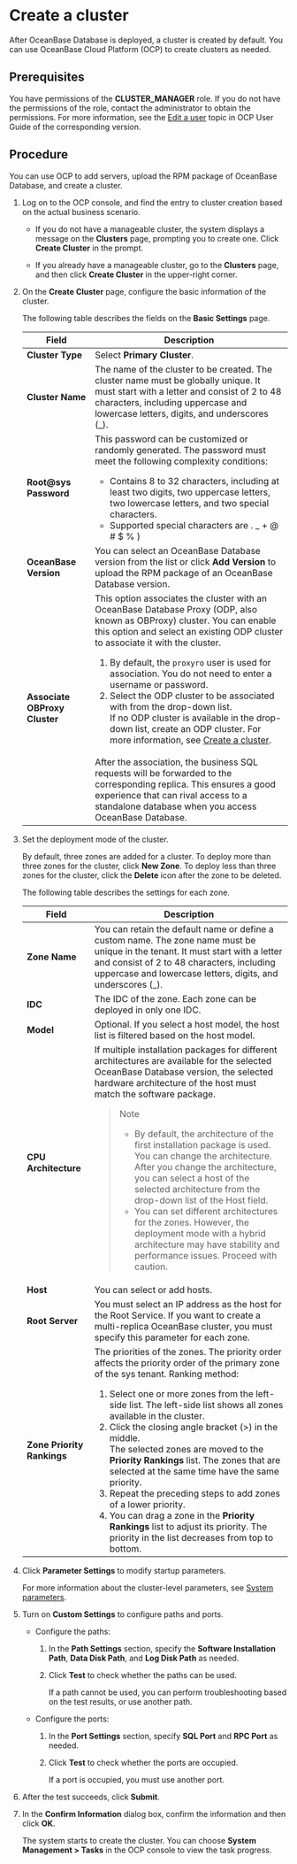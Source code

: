 # Create a cluster

After OceanBase Database is deployed, a cluster is created by default. You can use OceanBase Cloud Platform (OCP) to create clusters as needed.

## Prerequisites

You have permissions of the **CLUSTER_MANAGER** role. If you do not have the permissions of the role, contact the administrator to obtain the permissions. For more information, see the [Edit a user](https://en.oceanbase.com/docs/community-ocp-en-10000000000840088) topic in OCP User Guide of the corresponding version.

## Procedure

You can use OCP to add servers, upload the RPM package of OceanBase Database, and create a cluster.

1. Log on to the OCP console, and find the entry to cluster creation based on the actual business scenario.

   * If you do not have a manageable cluster, the system displays a message on the **Clusters** page, prompting you to create one. Click **Create Cluster** in the prompt.

   * If you already have a manageable cluster, go to the **Clusters** page, and then click **Create Cluster** in the upper-right corner.

2. On the **Create Cluster** page, configure the basic information of the cluster.

   <!-- ![Create an OceanBase cluster](https://obbusiness-private.oss-cn-shanghai.aliyuncs.com/doc/img/ocp/401/%E5%88%9B%E5%BB%BA%E9%9B%86%E7%BE%A4%E5%9F%BA%E7%A1%80%E4%BF%A1%E6%81%AF1.png) -->

   The following table describes the fields on the **Basic Settings** page.

   | Field | Description                                                                                                                                                                                                                                                                                                                                                                                                                                                                                                                                                                                                                                                                                                                                                                                                                                                                                                |
   |------------------------------------------------------------------------------------------------------------------------------------------------------------------------------------------------------------------------------------------------------------------------------------------------------------------------------------------------------------------------------------------------------------------------------------------------------------------------------------------------------------------------------------------------------------------------------------------------------------------------------------------------------------------------------------------------------------------------------------------------------------------------------------------------------------------------------------------------------------------------------------------------------------|---------------------------------------------------------------------------------------------------------------------------------------------------------------------------------------------------------------------------------------------------------------------------------------------------------------------------------------------------------------------------------------------------------|
   | **Cluster Type** | Select **Primary Cluster**.                                                                                                                                                                                                                                                                                                                                                                                                                                                                                                                                                                                                                                                                                                                                                                                                                                                                                |
   | **Cluster Name** | The name of the cluster to be created. The cluster name must be globally unique. It must start with a letter and consist of 2 to 48 characters, including uppercase and lowercase letters, digits, and underscores (_).                                                                                                                                                                                                                                                                                                                                                                                                                                                                                                                                                                                                                                                                                    |
   | **Root@sys Password** | This password can be customized or randomly generated.  The password must meet the following complexity conditions: <ul><li>Contains 8 to 32 characters, including at least two digits, two uppercase letters, two lowercase letters, and two special characters. </li>    <li>Supported special characters are . _ + @ # $ % ) </li></ul>                                                                                                                                                                                                                                                                                                                                                                                                                                                                                                                                                              |
   | **OceanBase Version** | You can select an OceanBase Database version from the list or click **Add Version** to upload the RPM package of an OceanBase Database version.                                                                                                                                                                                                                                                                                                                                                                                                                                                                                                                                                                                                                                                                                                                                                            |
   | **Associate OBProxy Cluster** | This option associates the cluster with an OceanBase Database Proxy (ODP, also known as OBProxy) cluster. You can enable this option and select an existing ODP cluster to associate it with the cluster. <ol><li>By default, the `proxyro` user is used for association. You do not need to enter a username or password. </li>   <li>Select the ODP cluster to be associated with from the drop-down list.  </br>If no ODP cluster is available in the drop-down list, create an ODP cluster. For more information, see [Create a cluster](../../1.database-connection-and-routing/2.obproxy-management/2.manage-obproxy-clusters/1.create-an-obproxy-cluster.md). </li></ol>    </br>After the association, the business SQL requests will be forwarded to the corresponding replica. This ensures a good experience that can rival access to a standalone database when you access OceanBase Database. |

3. Set the deployment mode of the cluster.

   By default, three zones are added for a cluster. To deploy more than three zones for the cluster, click **New Zone**. To deploy less than three zones for the cluster, click the **Delete** icon after the zone to be deleted.

   <!-- ![10](https://obbusiness-private.oss-cn-shanghai.aliyuncs.com/doc/img/ocp/401/%E9%83%A8%E7%BD%B2%E6%A8%A1%E5%BC%8F1.png) -->

   The following table describes the settings for each zone.

   | Field | Description |
   |--------------------|----------------------------------------------------------------------------------------------------------------------------------------------------------------------------------------------------------------------------------------------------------------------------------------------------------------------------------------------------------------------------------------------------------------------------------------------------------------------------------------------------------------|
   | **Zone Name** | You can retain the default name or define a custom name.  The zone name must be unique in the tenant. It must start with a letter and consist of 2 to 48 characters, including uppercase and lowercase letters, digits, and underscores (_).  |
   | **IDC** | The IDC of the zone. Each zone can be deployed in only one IDC.  |
   | **Model** | Optional.  If you select a host model, the host list is filtered based on the host model.  |
   | **CPU Architecture** | If multiple installation packages for different architectures are available for the selected OceanBase Database version, the selected hardware architecture of the host must match the software package. <blockquote>Note<ul><li>By default, the architecture of the first installation package is used. You can change the architecture. After you change the architecture, you can select a host of the selected architecture from the drop-down list of the Host field. </li><li>You can set different architectures for the zones. However, the deployment mode with a hybrid architecture may have stability and performance issues. Proceed with caution. </li></ul> </blockquote> |
   | **Host** | You can select or add hosts.  |
   | **Root Server** | You must select an IP address as the host for the Root Service. If you want to create a multi-replica OceanBase cluster, you must specify this parameter for each zone.  |
   | **Zone Priority Rankings** | The priorities of the zones. The priority order affects the priority order of the primary zone of the sys tenant.  Ranking method: <ol><li>Select one or more zones from the left-side list.  The left-side list shows all zones available in the cluster. </li>   <li>Click the closing angle bracket (>) in the middle.  </br>The selected zones are moved to the **Priority Rankings** list. The zones that are selected at the same time have the same priority. </li>   <li>Repeat the preceding steps to add zones of a lower priority. </li>   <li>You can drag a zone in the **Priority Rankings** list to adjust its priority.  The priority in the list decreases from top to bottom. </li></ol> |

4. Click **Parameter Settings** to modify startup parameters.

   <!-- ![09161737](https://obbusiness-private.oss-cn-shanghai.aliyuncs.com/doc/img/observer-enterprise/V4.0.0/user-guide/parmaeters-set.png) -->

   For more information about the cluster-level parameters, see [System parameters](../../../5.system-reference/1.system-configuration-items/1.system-configuration-items-overview.md).

5. Turn on **Custom Settings** to configure paths and ports.

   * Configure the paths:

      1. In the **Path Settings** section, specify the **Software Installation Path**, **Data Disk Path**, and **Log Disk Path** as needed.

      2. Click **Test** to check whether the paths can be used.

         If a path cannot be used, you can perform troubleshooting based on the test results, or use another path.

         <!-- ![Configure the paths](https://obbusiness-private.oss-cn-shanghai.aliyuncs.com/doc/img/ocp/401/%E9%85%8D%E7%BD%AE%E8%B7%AF%E5%BE%841.png) -->

   * Configure the ports:

      1. In the **Port Settings** section, specify **SQL Port** and **RPC Port** as needed.

      2. Click **Test** to check whether the ports are occupied.

         If a port is occupied, you must use another port.

         <!-- ![Configure the ports](https://obbusiness-private.oss-cn-shanghai.aliyuncs.com/doc/img/ocp/401/%E7%AB%AF%E5%8F%A3%E9%85%8D%E7%BD%AE1.png) -->

6. After the test succeeds, click **Submit**.

7. In the **Confirm Information** dialog box, confirm the information and then click **OK**.

   The system starts to create the cluster. You can choose **System Management > Tasks** in the OCP console to view the task progress.
